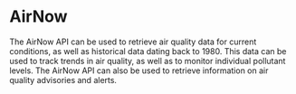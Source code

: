 # AirNow

The AirNow API can be used to retrieve air quality data for current conditions, as well as historical data dating back to 1980. This data can be used to track trends in air quality, as well as to monitor individual pollutant levels. The AirNow API can also be used to retrieve information on air quality advisories and alerts.
